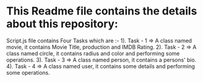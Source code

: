 # This Readme file contains the details about this repository:
Script.js file contains Four Tasks which are :-
1). Task - 1 => A class named movie, it contains Movie Title, production and IMDB Rating.
2). Task - 2 => A class named circle, it contains radius and color and performing some operations.
3). Task - 3 => A class named person, it contains a persons' bio.
4). Task - 4 => A class named user, it contains some details and performing some operations. 
